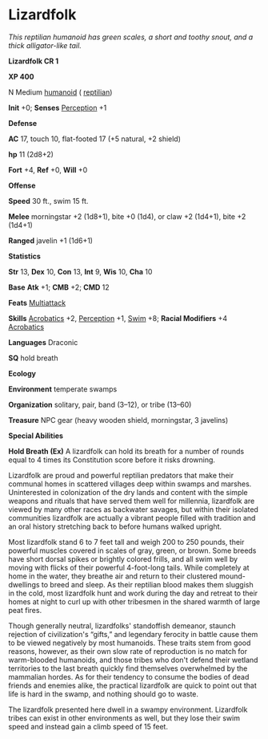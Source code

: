 # Lizardfolk

_This reptilian humanoid has green scales, a short and toothy snout, and a thick alligator-like tail._

**Lizardfolk CR 1**

**XP 400**

N Medium [humanoid](creatureTypes.md#_humanoid) ( [reptilian](creatureTypes.md#_reptilian-subtype))

**Init** +0; **Senses** [Perception](../skills/perception.md#_perception) +1

**Defense**

**AC** 17, touch 10, flat-footed 17 (+5 natural, +2 shield)

**hp** 11 (2d8+2)

**Fort** +4, **Ref** +0, **Will** +0

**Offense**

**Speed** 30 ft., swim 15 ft.

**Melee** morningstar +2 (1d8+1), bite +0 (1d4), or claw +2 (1d4+1), bite +2 (1d4+1)

**Ranged** javelin +1 (1d6+1)

**Statistics**

**Str** 13, **Dex** 10, **Con** 13, **Int** 9, **Wis** 10, **Cha** 10

**Base**  **Atk** +1; **CMB** +2; **CMD** 12

**Feats** [Multiattack](monsterFeats.md#_multiattack)

**Skills** [Acrobatics](../skills/acrobatics.md#_acrobatics) +2, [Perception](../skills/perception.md#_perception) +1, [Swim](../skills/swim.md#_swim) +8; **Racial Modifiers** +4 [Acrobatics](../skills/acrobatics.md#_acrobatics)

**Languages** Draconic

**SQ** hold breath

**Ecology**

**Environment** temperate swamps

**Organization** solitary, pair, band (3–12), or tribe (13–60)

**Treasure** NPC gear (heavy wooden shield, morningstar, 3 javelins)

**Special Abilities**

**Hold Breath (Ex)** A lizardfolk can hold its breath for a number of rounds equal to 4 times its Constitution score before it risks drowning.

Lizardfolk are proud and powerful reptilian predators that make their communal homes in scattered villages deep within swamps and marshes. Uninterested in colonization of the dry lands and content with the simple weapons and rituals that have served them well for millennia, lizardfolk are viewed by many other races as backwater savages, but within their isolated communities lizardfolk are actually a vibrant people filled with tradition and an oral history stretching back to before humans walked upright.

Most lizardfolk stand 6 to 7 feet tall and weigh 200 to 250 pounds, their powerful muscles covered in scales of gray, green, or brown. Some breeds have short dorsal spikes or brightly colored frills, and all swim well by moving with flicks of their powerful 4-foot-long tails. While completely at home in the water, they breathe air and return to their clustered mound-dwellings to breed and sleep. As their reptilian blood makes them sluggish in the cold, most lizardfolk hunt and work during the day and retreat to their homes at night to curl up with other tribesmen in the shared warmth of large peat fires.

Though generally neutral, lizardfolks' standoffish demeanor, staunch rejection of civilization's “gifts,” and legendary ferocity in battle cause them to be viewed negatively by most humanoids. These traits stem from good reasons, however, as their own slow rate of reproduction is no match for warm-blooded humanoids, and those tribes who don't defend their wetland territories to the last breath quickly find themselves overwhelmed by the mammalian hordes. As for their tendency to consume the bodies of dead friends and enemies alike, the practical lizardfolk are quick to point out that life is hard in the swamp, and nothing should go to waste.

The lizardfolk presented here dwell in a swampy environment. Lizardfolk tribes can exist in other environments as well, but they lose their swim speed and instead gain a climb speed of 15 feet.

